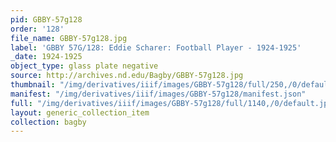 ```yaml
---
pid: GBBY-57g128
order: '128'
file_name: GBBY-57g128.jpg
label: 'GBBY 57G/128: Eddie Scharer: Football Player - 1924-1925'
_date: 1924-1925
object_type: glass plate negative
source: http://archives.nd.edu/Bagby/GBBY-57g128.jpg
thumbnail: "/img/derivatives/iiif/images/GBBY-57g128/full/250,/0/default.jpg"
manifest: "/img/derivatives/iiif/images/GBBY-57g128/manifest.json"
full: "/img/derivatives/iiif/images/GBBY-57g128/full/1140,/0/default.jpg"
layout: generic_collection_item
collection: bagby
---
```

